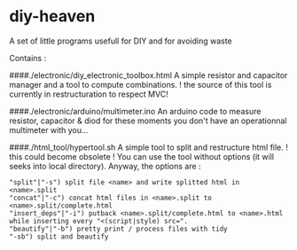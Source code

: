 # diy-heaven
A set of little programs usefull for DIY and for avoiding waste

Contains :

####./electronic/diy_electronic_toolbox.html
A simple resistor and capacitor manager and a tool to compute combinations.
! the source of this tool is currently in restructuration to respect MVC!

####./electronic/arduino/multimeter.ino
An arduino code to measure resistor, capacitor & diod for these moments you don't have an operationnal multimeter with you...

####./html_tool/hypertool.sh
A simple tool to split and restructure html file.
! this could become obsolete !
You can use the tool without options (it will seeks into local directory).
Anyway, the options are :
```
"split"|"-s") split file <name> and write splitted html in <name>.split 
"concat"|"-c") concat html files in <name>.split to <name>.split/complete.html
"insert_deps"|"-i") putback <name>.split/complete.html to <name>.html while inserting every "<(script|style) src=".
"beautify"|"-b") pretty print / process files with tidy 
"-sb") split and beautify
```
